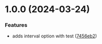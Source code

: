 # 1.0.0 (2024-03-24)


### Features

* adds interval option with test ([7456eb2](https://github.com/echovisionlab/aws-weather-updater/commit/7456eb238483730c05a88af905da994c395ad688))
